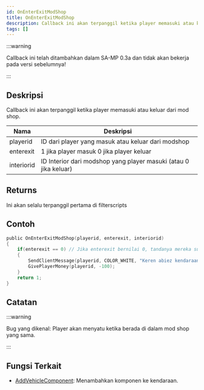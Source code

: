 ```yaml
---
id: OnEnterExitModShop
title: OnEnterExitModShop
description: Callback ini akan terpanggil ketika player memasuki atau keluar dari mod shop.
tags: []
---
```


:::warning

Callback ini telah ditambahkan dalam SA-MP 0.3a dan tidak akan bekerja pada versi sebelumnya!

:::

## Deskripsi

Callback ini akan terpanggil ketika player memasuki atau keluar dari mod shop.

| Nama       | Deskripsi                                                                  |
| ---------- | ---------------------------------------------------------------------------- |
| playerid   | ID dari player yang masuk atau keluar dari modshop                      |
| enterexit  | 1 jika player masuk 0 jika player keluar                                  |
| interiorid | ID Interior dari modshop yang player masuki (atau 0 jika keluar) |

## Returns

Ini akan selalu terpanggil pertama di filterscripts

## Contoh

```c
public OnEnterExitModShop(playerid, enterexit, interiorid)
{
    if(enterexit == 0) // Jika enterexit bernilai 0, tandanya mereka sudah keluar
    {
        SendClientMessage(playerid, COLOR_WHITE, "Keren abiez kendaraannya! tapi kena pajak $100 jiahahaha.");
        GivePlayerMoney(playerid, -100);
    }
    return 1;
}
```

## Catatan

:::warning

Bug yang dikenal: Player akan menyatu ketika berada di dalam mod shop yang sama.

:::

## Fungsi Terkait

- [AddVehicleComponent](../functions/AddVehicleComponent.md): Menambahkan komponen ke kendaraan.
